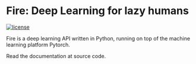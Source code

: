 # Fire: Deep Learning for lazy humans

[![license](https://img.shields.io/github/license/mashape/apistatus.svg?maxAge=2592000)](https://github.com/fire717/Fire/blob/main/LICENSE)

Fire is a deep learning API written in Python, running on top of the machine learning platform Pytorch.

Read the documentation at source code.

